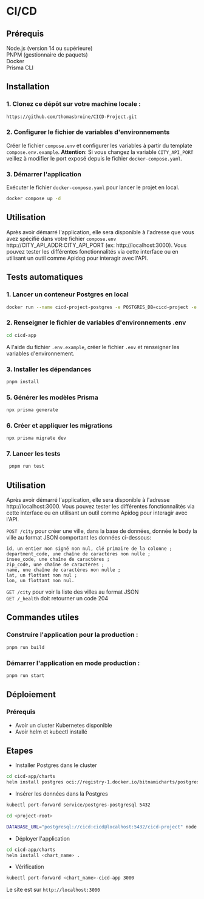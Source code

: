 # CI/CD

## Prérequis

Node.js (version 14 ou supérieure)  
PNPM (gestionnaire de paquets)  
Docker  
Prisma CLI

## Installation

### 1. Clonez ce dépôt sur votre machine locale :

```bash
https://github.com/thomasbroine/CICD-Project.git
```

### 2. Configurer le fichier de variables d'environnements

Créer le fichier `compose.env` et configurer les variables à partir du template `compose.env.example`.
**Attention**: Si vous changez la variable `CITY_API_PORT` veillez à modifier le port exposé depuis le fichier `docker-compose.yaml`.

### 3. Démarrer l'application

Exécuter le fichier `docker-compose.yaml` pour lancer le projet en local.
```bash
docker compose up -d
```

## Utilisation

Après avoir démarré l'application, elle sera disponible à l'adresse que vous avez spécifié dans votre fichier `compose.env` http://CITY_API_ADDR:CITY_API_PORT (ex: http://localhost:3000).
Vous pouvez tester les différentes fonctionnalités via cette interface ou en utilisant un outil comme Apidog pour interagir avec l'API.

## Tests automatiques

### 1. Lancer un conteneur Postgres en local

```bash
docker run --name cicd-project-postgres -e POSTGRES_DB=cicd-project -e POSTGRES_USER=cicd -e POSTGRES_PASSWORD=cicd -p 5432:5432 -d postgres
```

### 2. Renseigner le fichier de variables d'environnements .env

```bash
cd cicd-app
```

A l'aide du fichier `.env.example`, créer le fichier `.env` et renseigner les variables d'environnement.

### 3. Installer les dépendances

```bash
pnpm install
```

### 5. Générer les modèles Prisma

```bash
npx prisma generate
```

### 6. Créer et appliquer les migrations

```bash
npx prisma migrate dev
```

### 7. Lancer les tests

```bash
 pnpm run test
```

## Utilisation

Après avoir démarré l'application, elle sera disponible à l'adresse http://localhost:3000.
Vous pouvez tester les différentes fonctionnalités via cette interface ou en utilisant un outil comme Apidog pour interagir avec l'API.

`POST /city` pour créer une ville, dans la base de données, donnée le body la ville au format JSON comportant les données ci-dessous: 
```
id, un entier non signé non nul, clé primaire de la colonne ;
department_code, une chaîne de caractères non nulle ;
insee_code, une chaîne de caractères ;  
zip_code, une chaîne de caractères ;  
name, une chaîne de caractères non nulle ;  
lat, un flottant non nul ;  
lon, un flottant non nul.  
```
`GET /city` pour voir la liste des villes au format JSON  
`GET /_health` doit retourner un code 204


## Commandes utiles

### Construire l'application pour la production :

```bash
pnpm run build
```

### Démarrer l'application en mode production :

```bash
pnpm run start
```
## Déploiement 

### Prérequis
- Avoir un cluster Kubernetes disponible 
- Avoir helm et kubectl installé

## Etapes

- Installer Postgres dans le cluster

```bash
cd cicd-app/charts
helm install postgres oci://registry-1.docker.io/bitnamicharts/postgresql -f values.postgres.yaml
 ```
- Insérer les données dans la Postgres

```bash
kubectl port-forward service/postgres-postgresql 5432

cd <project-root>

DATABASE_URL="postgresql://cicd:cicd@localhost:5432/cicd-project" node ./script.js

```

- Déployer l'application
```bash
cd cicd-app/charts
helm install <chart_name> .
```

- Vérification
```bash
kubectl port-forward <chart_name>-cicd-app 3000
```
Le site est sur `http://localhost:3000`
